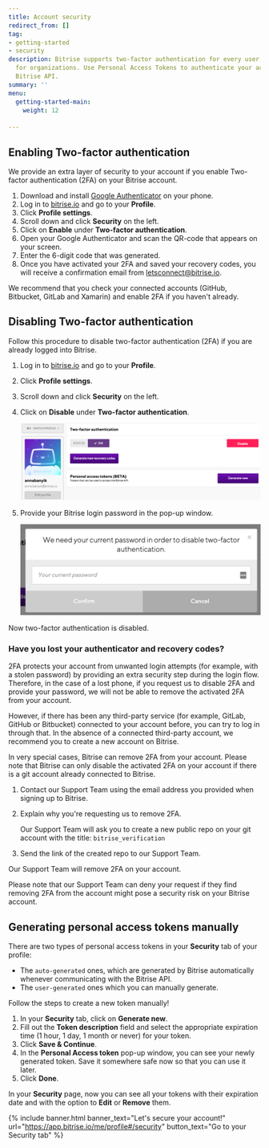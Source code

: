 ```yaml
---
title: Account security
redirect_from: []
tag:
- getting-started
- security
description: Bitrise supports two-factor authentication for every user, and SAML SSO
  for organizations. Use Personal Access Tokens to authenticate your account to the
  Bitrise API.
summary: ''
menu:
  getting-started-main:
    weight: 12

---
```

## Enabling Two-factor authentication

We provide an extra layer of security to your account if you enable Two-factor authentication (2FA) on your Bitrise account.

1. Download and install [Google Authenticator](https://support.google.com/accounts/answer/1066447?hl=en) on your phone.
2. Log in to [bitrise.io](https://www.bitrise.io) and go to your **Profile**.
3. Click **Profile settings**.
4. Scroll down and click **Security** on the left.
5. Click on **Enable** under **Two-factor authentication**.
6. Open your Google Authenticator and scan the QR-code that appears on your screen.
7. Enter the 6-digit code that was generated.
8. Once you have activated your 2FA and saved your recovery codes, you will receive a confirmation email from letsconnect@bitrise.io.

We recommend that you check your connected accounts (GitHub, Bitbucket, GitLab and Xamarin) and enable 2FA if you haven't already.

## Disabling Two-factor authentication

Follow this procedure to disable two-factor authentication (2FA) if you are already logged into Bitrise.

1. Log in to [bitrise.io](https://www.bitrise.io) and go to your **Profile**.
2. Click **Profile settings**.
3. Scroll down and click **Security** on the left.
4. Click on **Disable** under **Two-factor authentication**.

   ![{{ page.title }}](/img/disable-tfa.png)
5. Provide your Bitrise login password in the pop-up window.

   ![{{ page.title }}](/img/provide-password-2fa.jpg)

Now two-factor authentication is disabled.

### Have you lost your authenticator and recovery codes?

2FA protects your account from unwanted login attempts (for example, with a stolen password) by providing an extra security step during the login flow. Therefore, in the case of a lost phone, if you request us to disable 2FA and provide your password, we will not be able to remove the activated 2FA from your account.

However, if there has been any third-party service (for example, GitLab, GitHub or Bitbucket) connected to your account before, you can try to log in through that. In the absence of a connected third-party account, we recommend you to create a new account on Bitrise.

In very special cases, Bitrise can remove 2FA from your account. Please note that Bitrise can only disable the activated 2FA on your account if there is a git account already connected to Bitrise.

1. Contact our Support Team using the email address you provided when signing up to Bitrise.
2. Explain why you're requesting us to remove 2FA.

   Our Support Team will ask you to create a new public repo on your git account with the title: `bitrise_verification`
3. Send the link of the created repo to our Support Team.

Our Support Team will remove 2FA on your account.

Please note that our Support Team can deny your request if they find removing 2FA from the account might pose a security risk on your Bitrise account.

## Generating personal access tokens manually

There are two types of personal access tokens in your **Security** tab of your profile:

* The `auto-generated` ones, which are generated by Bitrise automatically whenever communicating with the Bitrise API.
* The `user-generated` ones which you can manually generate.

Follow the steps to create a new token manually!

1. In your **Security** tab, click on **Generate new**.
2. Fill out the **Token description** field and select the appropriate expiration time (1 hour, 1 day, 1 month or never) for your token.
3. Click **Save & Continue**.
4. In the **Personal Access token** pop-up window, you can see your newly generated token. Save it somewhere safe now so that you can use it later.
5. Click **Done**.

In your **Security** page, now you can see all your tokens with their expiration date and with the option to **Edit** or **Remove** them.

{% include banner.html banner_text="Let's secure your account!" url="https://app.bitrise.io/me/profile#/security" button_text="Go to your Security tab" %}